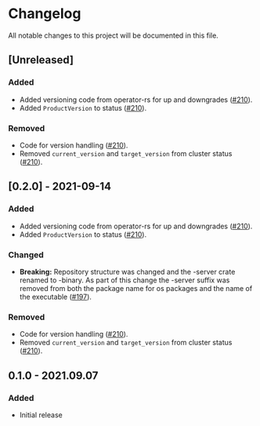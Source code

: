 # Changelog

All notable changes to this project will be documented in this file.

## [Unreleased]

### Added
- Added versioning code from operator-rs for up and downgrades ([#210]).
- Added `ProductVersion` to status ([#210]).

### Removed
- Code for version handling ([#210]).
- Removed `current_version` and `target_version` from cluster status ([#210]).

[#210]: https://github.com/stackabletech/zookeeper-operator/pull/210

## [0.2.0] - 2021-09-14

### Added
- Added versioning code from operator-rs for up and downgrades ([#210]).
- Added `ProductVersion` to status ([#210]).

### Changed
- **Breaking:** Repository structure was changed and the -server crate renamed to -binary. As part of this change the -server suffix was removed from both the package name for os packages and the name of the executable ([#197]).

### Removed
- Code for version handling ([#210]).
- Removed `current_version` and `target_version` from cluster status ([#210]). 

[#197]: https://github.com/stackabletech/zookeeper-operator/pull/197

## 0.1.0 - 2021.09.07

### Added
- Initial release
